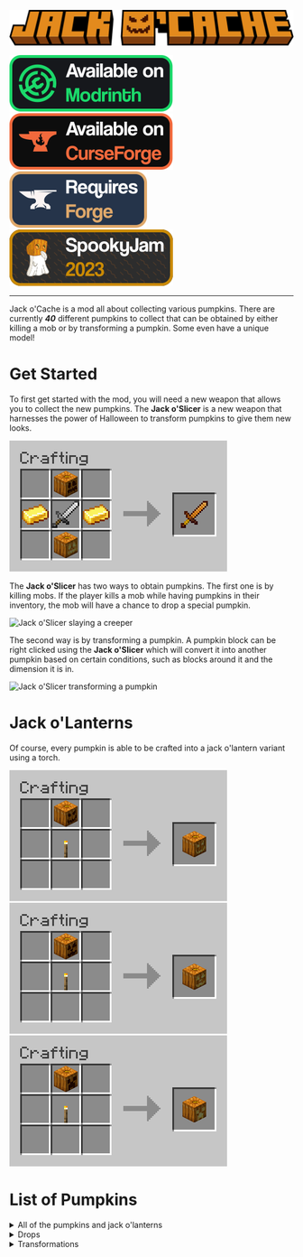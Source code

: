 ![Jack o'Cache](https://raw.githubusercontent.com/deuli/JackOCache/master/src/main/resources/logo.png)

[![Available on Modrinth](https://raw.githubusercontent.com/deuli/JackOCache/master/platformsrc/images/badges/Available%20on%20Modrinth.svg)](https://modrinth.com/mod/jackocache)
[![Available on CurseForge](https://raw.githubusercontent.com/deuli/JackOCache/master/platformsrc/images/badges/Available%20on%20CurseForge.svg)](https://legacy.curseforge.com/minecraft/mc-mods/jackocache)
[![Requires Forge](https://raw.githubusercontent.com/deuli/JackOCache/master/platformsrc/images/badges/Requires%20Forge.svg)](https://files.minecraftforge.net/net/minecraftforge/forge/index_1.20.1.html)
[![SpookyJam 2023](https://raw.githubusercontent.com/deuli/JackOCache/master/platformsrc/images/badges/SpookyJam%202023.svg)](https://spooky-jam.com/events/2023/)

---

Jack o'Cache is a mod all about collecting various pumpkins. There are currently ***40*** different pumpkins to collect that can be obtained by either killing a mob or by transforming a pumpkin. Some even have a unique model!


# Get Started

To first get started with the mod, you will need a new weapon that allows you to collect the new pumpkins. The **Jack o'Slicer** is a new weapon that harnesses the power of Halloween to transform pumpkins to give them new looks.

![Jack o'Slicer Crafting Recipe](https://raw.githubusercontent.com/deuli/JackOCache/master/platformsrc/images/crafting/jackoslicer.png)

The **Jack o'Slicer** has two ways to obtain pumpkins. The first one is by killing mobs. If the player kills a mob while having pumpkins in their inventory, the mob will have a chance to drop a special pumpkin.

![Jack o'Slicer slaying a creeper](https://raw.githubusercontent.com/deuli/JackOCache/master/platformsrc/images/Pumpkin%20Drop.gif)

The second way is by transforming a pumpkin. A pumpkin block can be right clicked using the **Jack o'Slicer** which will convert it into another pumpkin based on certain conditions, such as blocks around it and the dimension it is in.

![Jack o'Slicer transforming a pumpkin](https://raw.githubusercontent.com/deuli/JackOCache/master/platformsrc/images/Pumpkin%20Transformation.gif)


# Jack o'Lanterns
Of course, every pumpkin is able to be crafted into a jack o'lantern variant using a torch.

![Sinister Jack o'Lantern Recipe](https://raw.githubusercontent.com/deuli/JackOCache/master/platformsrc/images/crafting/sinister_jack_o_lantern.png)
![Generic Jack o'Lantern Recipe](https://raw.githubusercontent.com/deuli/JackOCache/master/platformsrc/images/crafting/generic_jack_o_lantern.png)
![Creep o'Lantern Recipe](https://raw.githubusercontent.com/deuli/JackOCache/master/platformsrc/images/crafting/creep_o_lantern.png)

# List of Pumpkins

<details>
    <summary>All of the pumpkins and jack o'lanterns</summary>

![Pumpkins](https://raw.githubusercontent.com/deuli/JackOCache/master/platformsrc/images/all_pumpkins.png)
![Jack o'Lanterns](https://raw.githubusercontent.com/deuli/JackOCache/master/platformsrc/images/all_jack_o_lanterns.png)

</details>

<details>
    <summary>Drops</summary>

- Creeper Pumpkin: 50% of dropping from Creepers
- Enderman Pumpkin: 50% of dropping from Endermen
- Skeleton Pumpkin: 50% of dropping from Skeletons, Wither Skeletons and Strays
- Rotten Pumpkin: 50% of dropping from Zombies, Husks and Drowneds
- Villager Pumpkin: 95% of dropping from Villagers and 75% from Wandering Merchants
- Pig Pumpkin: 35% of dropping from Pigs
- Spider Pumpkin: 50% of dropping from Spiders and Cave Spiders
- Ghast Pumpkin: 80% of dropping from Ghasts
- Slime Pumpkin: 30% of dropping from Slimes
- Dog Pumpkin: 65% of dropping from Wolves
- Cat Pumpkin: 75% of dropping from Cats
- Chicken Pumpkin: 35% of dropping from Chickens
- Ender Dragon Pumpkin: 100% of dropping from Ender Dragon
- Wither Pumpkin: 100% of dropping from Withers
- Player Pumpkin: 70% of dropping from Players
- Sheep Pumpkin: 35% of dropping from Sheeps
- Synth Pumpkin: 70% of dropping from deuli
- Snow Golem Pumpkin: 50% of dropping from Snow Golem
- Illager Pumpkin: 50% of dropping from Evokers, Pillagers and Vindicators
- Guardian Pumpkin: 50% of dropping from Guardians or 80% from Elder Guardians
- Bat Pumpkin: 75% of dropping from Bats
- Rotten Villager Pumpkin: 80% of dropping from Zombie Villagers
- Witch Pumpkin: 60% of dropping from Witches
- Warden Pumpkin: 100% of dropping from Wardens (Alternative method available with Transformations)

</details>

<details>
    <summary>Transformations</summary>

- uwu Pumpkin: In the Nether between Y level 0 and 35
- nice Pumpkin: A log below the pumpkin
- :^) Pumpkin: A sign on the pumpkin with ":^)" written on it
- Pumpking: A gold block on top of the pumpkin
- Ghost Pumpkin: Soul Sand or Soul Soil below the pumpkin
- Snow Pumpkin: Snow (layer) on top and a snow block below the pumpkin
- Melon Pumpkin: A melon block on top OR below the pumpkin
- Alpha Pumpkin: Netherrack, Soul Sand and Glowstone on top of the pumpkin and a Jack o'Lantern below
- SpookyJam Pumpkin: A white stained glass block under the pumpkin
- Cool Pumpkin: In a beach biome
- Angry Pumpkin: Fire on top of the pumpkin
- Puking Pumpkin: Pumpkin seeds around the pumpkin
- Nerd Pumpkin: A sign on the pumpkin with "Actually" written on it
- Nerd Creeper Pumpkin: A Nerd Pumpkin and Creeper Pumpkin above and below of the pumpkin (or vice-versa)
- Warden Pumpkin: In an Ancient City with a Warden 10 blocks in range of the pumpkin (Alternative method available with Drops)

</details>